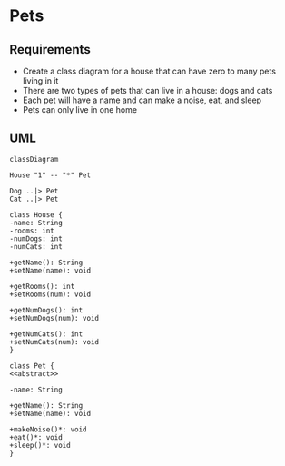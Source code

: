 # Pets

## Requirements

- Create a class diagram for a house that can have zero to many pets living in it
- There are two types of pets that can live in a house: dogs and cats
- Each pet will have a name and can make a noise, eat, and sleep
- Pets can only live in one home

## UML

```mermaid
classDiagram

House "1" -- "*" Pet

Dog ..|> Pet
Cat ..|> Pet

class House {
-name: String
-rooms: int
-numDogs: int
-numCats: int

+getName(): String
+setName(name): void

+getRooms(): int
+setRooms(num): void

+getNumDogs(): int
+setNumDogs(num): void

+getNumCats(): int
+setNumCats(num): void
}

class Pet {
<<abstract>>

-name: String

+getName(): String
+setName(name): void

+makeNoise()*: void
+eat()*: void
+sleep()*: void
}
```
